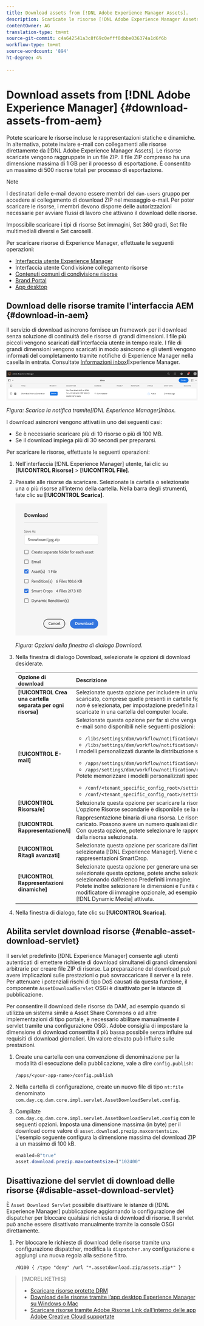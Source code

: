 ```yaml
---
title: Download assets from [!DNL Adobe Experience Manager Assets].
description: Scaricate le risorse [!DNL Adobe Experience Manager Assets] da e abilitate o disattivate la funzionalità di download.
contentOwner: AG
translation-type: tm+mt
source-git-commit: c4a642541a3c8f69c0efff0dbbe036374a1d6f6b
workflow-type: tm+mt
source-wordcount: '894'
ht-degree: 4%

---
```



# Download assets from [!DNL Adobe Experience Manager] {#download-assets-from-aem}

Potete scaricare le risorse incluse le rappresentazioni statiche e dinamiche. In alternativa, potete inviare e-mail con collegamenti alle risorse direttamente da [!DNL Adobe Experience Manager Assets]. Le risorse scaricate vengono raggruppate in un file ZIP. Il file ZIP compresso ha una dimensione massima di 1 GB per il processo di esportazione. È consentito un massimo di 500 risorse totali per processo di esportazione.

>[!NOTE]
>
>I destinatari delle e-mail devono essere membri del `dam-users` gruppo per accedere al collegamento di download ZIP nel messaggio e-mail. Per poter scaricare le risorse, i membri devono disporre delle autorizzazioni necessarie per avviare flussi di lavoro che attivano il download delle risorse.

Impossibile scaricare i tipi di risorse Set immagini, Set 360 gradi, Set file multimediali diversi e Set caroselli.

Per scaricare  risorse di Experience Manager, effettuate le seguenti operazioni:

* [Interfaccia utente  Experience Manager](#download-in-aem)
* Interfaccia utente Condivisione collegamento risorse
* [Contenuti comuni di condivisione risorse](https://adobe-marketing-cloud.github.io/asset-share-commons/)
* [Brand Portal](https://docs.adobe.com/content/help/en/experience-manager-brand-portal/using/introduction/brand-portal.html)
* [App desktop](https://docs.adobe.com/content/help/en/experience-manager-desktop-app/using/using.html#download-assets)

## Download delle risorse tramite l&#39;interfaccia AEM {#download-in-aem}

Il servizio di download asincrono fornisce un framework per il download senza soluzione di continuità delle risorse di grandi dimensioni. I file più piccoli vengono scaricati dall&#39;interfaccia utente in tempo reale. I file di grandi dimensioni vengono scaricati in modo asincrono e gli utenti vengono informati del completamento tramite  notifiche di Experience Manager nella casella in entrata. Consultate [Informazioni  inbox](https://docs.adobe.com/content/help/en/experience-manager-cloud-service/sites/authoring/getting-started/inbox.html)Experience Manager.

![Notifica di download](assets/download-notification.png)

*Figura: Scarica la notifica tramite[!DNL Experience Manager]Inbox.*

I download asincroni vengono attivati in uno dei seguenti casi:

* Se è necessario scaricare più di 10 risorse o più di 100 MB.
* Se il download impiega più di 30 secondi per prepararsi.

Per scaricare le risorse, effettuate le seguenti operazioni:

1. Nell’interfaccia [!DNL Experience Manager] utente, fai clic su **[!UICONTROL Risorse]** > **[!UICONTROL File]**.
1. Passate alle risorse da scaricare. Selezionate la cartella o selezionate una o più risorse all’interno della cartella. Nella barra degli strumenti, fate clic su **[!UICONTROL Scarica]**.

   ![Opzioni disponibili durante il download delle risorse da [!DNL Experience Manager Assets]](/help/assets/assets/asset-download1.png)

   *Figura: Opzioni della finestra di dialogo Download.*

1. Nella finestra di dialogo Download, selezionate le opzioni di download desiderate.

   | Opzione di download | Descrizione |
   |---|---|
   | **[!UICONTROL Crea una cartella separata per ogni risorsa]** | Selezionate questa opzione per includere in un’unica cartella del computer locale tutte le risorse che avete scaricato, comprese quelle presenti in cartelle figlie nidificate sotto la cartella padre della risorsa. Se questa opzione *non* è selezionata, per impostazione predefinita la gerarchia delle cartelle viene ignorata e tutte le risorse vengono scaricate in una cartella del computer locale. |
   | **[!UICONTROL E-mail]** | Selezionate questa opzione per far sì che venga inviata una notifica e-mail al destinatario. I modelli standard per le e-mail sono disponibili nelle seguenti posizioni:<ul><li>`/libs/settings/dam/workflow/notification/email/downloadasset`.</li><li>`/libs/settings/dam/workflow/notification/email/transientworkflowcompleted`.</li></ul> I modelli personalizzati durante la distribuzione sono disponibili nelle seguenti posizioni: <ul><li>`/apps/settings/dam/workflow/notification/email/downloadasset`.</li><li>`/apps/settings/dam/workflow/notification/email/transientworkflowcompleted`.</li></ul>Potete memorizzare i modelli personalizzati specifici per il tenant nelle seguenti posizioni:<ul><li>`/conf/<tenant_specific_config_root>/settings/dam/workflow/notification/email/downloadasset`.</li><li>`/conf/<tenant_specific_config_root>/settings/dam/workflow/notification/email/transientworkflowcompleted`.</li></ul> |
   | **[!UICONTROL Risorsa/e]** | Selezionate questa opzione per scaricare la risorsa nel modulo originale senza alcuna rappresentazione.<br>L’opzione Risorse secondarie è disponibile se la risorsa originale contiene risorse secondarie. |
   | **[!UICONTROL Rappresentazione/i]** | Rappresentazione binaria di una risorsa. Le risorse hanno una rappresentazione principale, ossia quella del file caricato. Possono avere un numero qualsiasi di rappresentazioni. <br> Con questa opzione, potete selezionare le rappresentazioni da scaricare. Le rappresentazioni disponibili dipendono dalla risorsa selezionata. |
   | **[!UICONTROL Ritagli avanzati]** | Selezionate questa opzione per scaricare dall’interno tutte le rappresentazioni di ritaglio avanzato della risorsa selezionata [!DNL Experience Manager]. Viene creato e scaricato nel computer locale un file zip con le rappresentazioni SmartCrop. |
   | **[!UICONTROL Rappresentazioni dinamiche]** | Selezionate questa opzione per generare una serie di rappresentazioni alternative in tempo reale. Quando selezionate questa opzione, potete anche selezionare i rendering che desiderate creare in modo dinamico selezionando dall’elenco Predefiniti [](/help/assets/dynamic-media/image-presets.md) immagine. <br>Potete inoltre selezionare le dimensioni e l’unità di misura, il formato, lo spazio colore, la risoluzione e qualsiasi modificatore di immagine opzionale, ad esempio l’inversione dell’immagine. L’opzione è disponibile solo se è stata [!DNL Dynamic Media] attivata. |

1. Nella finestra di dialogo, fate clic su **[!UICONTROL Scarica]**.

## Abilita servlet download risorse {#enable-asset-download-servlet}

Il servlet predefinito [!DNL Experience Manager] consente agli utenti autenticati di emettere richieste di download simultanei di grandi dimensioni arbitrarie per creare file ZIP di risorse. La preparazione del download può avere implicazioni sulle prestazioni o può sovraccaricare il server e la rete. Per attenuare i potenziali rischi di tipo DoS causati da questa funzione, il componente `AssetDownloadServlet` OSGi è disattivato per le istanze di pubblicazione.

Per consentire il download delle risorse da DAM, ad esempio quando si utilizza un sistema simile a Asset Share Commons o ad altre implementazioni di tipo portale, è necessario abilitare manualmente il servlet tramite una configurazione OSGi.  Adobe consiglia di impostare la dimensione di download consentita il più bassa possibile senza influire sui requisiti di download giornalieri. Un valore elevato può influire sulle prestazioni.

1. Create una cartella con una convenzione di denominazione per la modalità di esecuzione della pubblicazione, vale a dire `config.publish`:

   `/apps/<your-app-name>/config.publish`

1. Nella cartella di configurazione, create un nuovo file di tipo `nt:file` denominato `com.day.cq.dam.core.impl.servlet.AssetDownloadServlet.config`.
1. Compilate `com.day.cq.dam.core.impl.servlet.AssetDownloadServlet.config` con le seguenti opzioni. Imposta una dimensione massima (in byte) per il download come valore di `asset.download.prezip.maxcontentsize`. L&#39;esempio seguente configura la dimensione massima del download ZIP a un massimo di 100 kB.

   ```java
   enabled=B"true"
   asset.download.prezip.maxcontentsize=I"102400"
   ```

## Disattivazione del servlet di download delle risorse {#disable-asset-download-servlet}

È `Asset Download Servlet` possibile disattivare le istanze di [!DNL Experience Manager] pubblicazione aggiornando la configurazione del dispatcher per bloccare qualsiasi richiesta di download di risorse. Il servlet può anche essere disattivato manualmente tramite la console OSGi direttamente.

1. Per bloccare le richieste di download delle risorse tramite una configurazione dispatcher, modifica la `dispatcher.any` configurazione e aggiungi una nuova regola alla sezione [](https://docs.adobe.com/content/help/en/experience-manager-dispatcher/using/configuring/dispatcher-configuration.html#defining-a-filter)filtro.

   `/0100 { /type "deny" /url "*.assetdownload.zip/assets.zip*" }`

>[!MORELIKETHIS]
>
>* [Scaricare risorse protette DRM](drm.md)
>* [Download delle risorse tramite l’app desktop  Experience Manager su Windows o Mac](https://helpx.adobe.com/experience-manager/desktop-app/aem-desktop-app.html)
>* [Scaricare risorse tramite  Adobe Risorse Link dall&#39;interno delle app Adobe Creative Cloud supportate](https://helpx.adobe.com/it/enterprise/using/manage-assets-using-adobe-asset-link.html)

